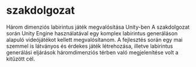 # szakdolgozat
Három dimenziós labirintus játék megvalósítása Unity-ben
A szakdolgozat során Unity Engine használatával egy komplex labirintus generáláson alapuló videójátékot kellett megvalósítanom. 
A fejlesztés során egy mai szemmel is látványos és érdekes játék létrehozása,
illetve labirintus generálási eljárások háromdimenziós térben való megjelenítése volt a kitűzött cél.

